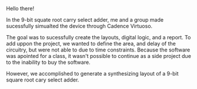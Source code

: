 Hello there!

In the 9-bit squate root carry select adder, me and a group made sucessfully simualted the device through Cadence Virtuoso.

The goal was to sucessfully create the layouts, digital logic, and a report. To add uppon the project, we wanted to define the area, and delay of the circuitry, but were not able to due to time constraints. Because the software was apointed for a class, it wasn't possible to continue as a side project due to the inability to buy the software.

However, we accomplished to generate a synthesizing layout of a 9-bit square root cary select adder.
